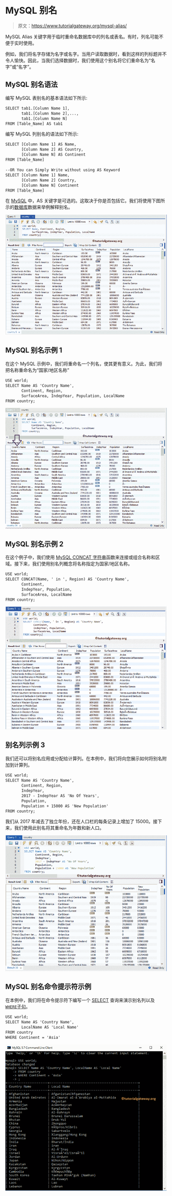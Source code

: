 # MySQL 别名

> 原文：<https://www.tutorialgateway.org/mysql-alias/>

MySQL Alias 关键字用于临时重命名数据库中的列名或表名。有时，列名可能不便于实时使用。

例如，我们将名字存储为名字或名字。当用户读取数据时，看到这样的列标题并不令人愉快。因此，当我们选择数据时，我们使用这个别名将它们重命名为“名字”或“名字”。

## MySQL 别名语法

编写 MySQL 表别名的基本语法如下所示:

```
SELECT tab1.[Column Name 1], 
       tab1.[Column Name 2],..., 
       tab1.[Column Name N]
FROM [Table_Name] AS tab1
```

编写 MySQL 列别名的语法如下所示:

```
SELECT [Column Name 1] AS Name, 
       [Column Name 2] AS Country, 
       [Column Name N] AS Continent
FROM [Table_Name]

--OR You can Simply Write without using AS Keyword
SELECT [Column Name 1] Name, 
       [Column Name 2] Country, 
       [Column Name N] Continent
FROM [Table_Name]

```

在 [MySQL](https://www.tutorialgateway.org/mysql-tutorial/) 中，AS 关键字是可选的。这取决于你是否包括它。我们将使用下图所示的[数据库](https://www.tutorialgateway.org/mysql-create-database/)数据来举例解释别名。

![MySQL ALIAS Names 1](img/2e4a97a56eb43a81e203ace84092f0c2.png)

## MySQL 别名示例 1

在这个 MySQL 示例中，我们将重命名一个列名，使其更有意义。为此，我们将把名称重命名为“国家/地区名称”

```
USE world;
SELECT Name AS 'Country Name', 
       Continent, Region,
       SurfaceArea, IndepYear, Population, LocalName
FROM country;
```

![MySQL ALIAS Names 2](img/8f910eb487f4d3c8aebf9e41ab7136a5.png)

## MySQL 别名示例 2

在这个例子中，我们使用 [MySQL CONCAT 字符串](https://www.tutorialgateway.org/mysql-concat-string/)函数来连接或组合名称和区域。接下来，我们使用别名列概念将名称指定为国家/地区名称。

```
USE world;
SELECT CONCAT(Name, ' in ', Region) AS 'Country Name', 
       Continent,
       IndepYear, Population,
       SurfaceArea, LocalName 
FROM country;
```

![MySQL ALIAS Names 4](img/193fd73c02ca12b54780b6570996591b.png)

## 别名列示例 3

我们还可以将别名应用或分配给计算列。在本例中，我们将向您展示如何将别名附加到计算列。

```
USE world;
SELECT Name AS 'Country Name', 
       Continent, Region,
       IndepYear,
       2017 - IndepYear AS 'No Of Years', 
       Population,
       Population + 15000 AS 'New Population'
FROM country;
```

我们从 2017 年减去了独立年份，还在人口栏的每条记录上增加了 15000。接下来，我们使用此别名将其重命名为年数和新人口。

![MySQL ALIAS Names 3](img/fadd4fbc7dd84399088ada1db88c5aa7.png)

## MySQL 别名命令提示符示例

在本例中，我们将在命令提示符下编写一个 [SELECT](https://www.tutorialgateway.org/mysql-select-statement/) 查询来演示别名列以及 [`WHERE`子句](https://www.tutorialgateway.org/mysql-where-clause/)。

```
USE world;
SELECT Name AS 'Country Name', 
       LocalName AS 'Local Name'
FROM country
WHERE Continent = 'Asia'
```

![MySQL ALIAS Names 5](img/ce4c987f2089f2280cd5d7648e874d2a.png)